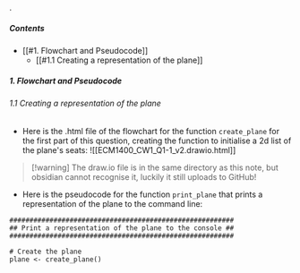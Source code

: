 .
##### Contents
 - [[#1. Flowchart and Pseudocode]]
	 - [[#1.1 Creating a representation of the plane]]


##### 1. Flowchart and Pseudocode
###### 1.1 Creating a representation of the plane
 - Here is the .html file of the flowchart for the function `create_plane` for the first part of this question, creating the function to initialise a 2d list of the plane's seats:
![[ECM1400_CW1_Q1-1_v2.drawio.html]]
>[!warning] The draw.io file is in the same directory as this note, but obsidian cannot recognise it, luckily it still uploads to GitHub!

 - Here is the pseudocode for the function `print_plane` that prints a representation of the plane to the command line:
```pseudocode
########################################################
## Print a representation of the plane to the console ##
########################################################

# Create the plane
plane <- create_plane()
```







